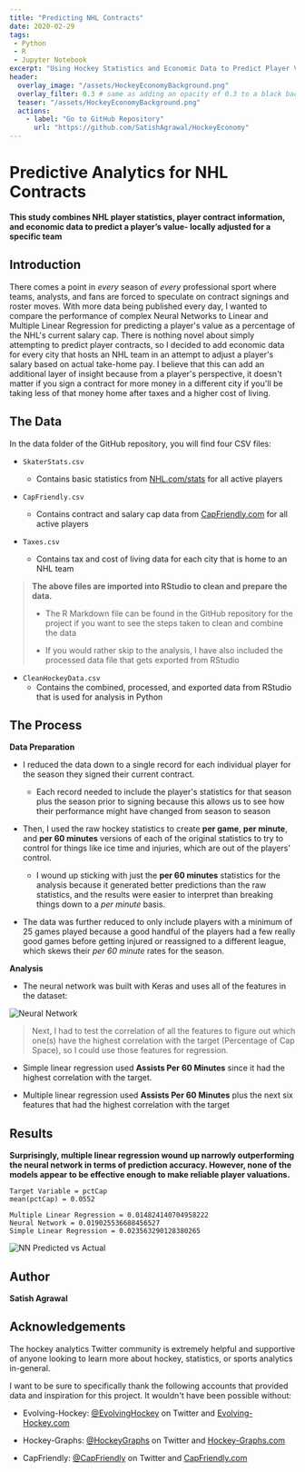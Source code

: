 ```yaml
---
title: "Predicting NHL Contracts"
date: 2020-02-29
tags:
 - Python
 - R
 - Jupyter Notebook
excerpt: "Using Hockey Statistics and Economic Data to Predict Player Values"
header:
  overlay_image: "/assets/HockeyEconomyBackground.png"
  overlay_filter: 0.3 # same as adding an opacity of 0.3 to a black background
  teaser: "/assets/HockeyEconomyBackground.png"
  actions:
    - label: "Go to GitHub Repository"
      url: "https://github.com/SatishAgrawal/HockeyEconomy"
---
```


# Predictive Analytics for NHL Contracts
**This study combines NHL player statistics, player contract information, and economic data to predict a player’s value- locally adjusted for a specific team**

## Introduction
There comes a point in *every* season of *every* professional sport where teams, analysts, and fans are forced to speculate on contract signings and roster moves. With more data being published every day, I wanted to compare the performance of complex Neural Networks to Linear  and Multiple Linear Regression for predicting a player's value as a percentage of the NHL's current salary cap. There is nothing novel about simply attempting to predict player contracts, so I decided to add economic data for every city that hosts an NHL team in an attempt to adjust a player's salary based on actual take-home pay. I believe that this can add an additional layer of insight because from a player's perspective, it doesn't matter if you sign a contract for more money in a different city if you'll be taking less of that money home after taxes and a higher cost of living.

## The Data
In the data folder of the GitHub repository, you will find four CSV files:

* `SkaterStats.csv`
	* Contains basic statistics from [NHL.com/stats](http://www.nhl.com/stats/skaters?aggregate=0&reportType=season&seasonFrom=20092010&seasonTo=20182019&gameType=2&status=active&filter=gamesPlayed,gte,0&sort=a_skaterFullName&page=0&pageSize=100) for all active players

* `CapFriendly.csv`
	* Contains contract and salary cap data from [CapFriendly.com](https://www.capfriendly.com/browse/active/2020/signing-date/all/all/all/asc&display=birthday,country,slide-candidate,waivers-exempt,signing-status,expiry-year,performance-bonus,signing-bonus,caphit-percent,aav,length,minors-salary,base-salary,arbitration-eligible,type,signing-age,signing-date,arbitration,extension) for all active players

* `Taxes.csv`
	* Contains tax and cost of living data for each city that is home to an NHL team

>**The above files are imported into RStudio to clean and prepare the data.**
>* The R Markdown file can be found in the GitHub repository for the project if you want to see the steps taken to clean and combine the data
>
>* If you would rather skip to the analysis, I have also included the processed data file that gets exported from RStudio

* `CleanHockeyData.csv`
	* Contains the combined, processed, and exported data from RStudio that is used for analysis in Python

## The Process
**Data Preparation**
* I reduced the data down to a single record for each individual player for the season they signed their current contract.

	* Each record needed to include the player's statistics for that season plus the season prior to signing because this allows us to see how their performance might have changed from season to season
	
* Then, I used the raw hockey statistics to create **per game**, **per minute**, and **per 60 minutes** versions of each of the original statistics to try to control for things like ice time and injuries, which are out of the players' control.

	* I wound up sticking with just the **per 60 minutes** statistics for the analysis because it generated better predictions than the raw statistics, and the results were easier to interpret than breaking things down to a *per minute* basis.
	
* The data was further reduced to only include players with a minimum of 25 games played because a good handful of the players had a few really good games before getting injured or reassigned to a different league, which skews their *per 60 minute* rates for the season.

**Analysis**
* The neural network was built with Keras and uses all of the features in the dataset:

![Neural Network](https://SatishAgrawal.github.io/assets/NeuralNetwork.png)

>Next, I had to test the correlation of all the features to figure out which one(s) have the highest correlation with the target (Percentage of Cap Space), so I could use those features for regression.

* Simple linear regression used **Assists Per 60 Minutes** since it had the highest correlation with the target.

* Multiple linear regression used **Assists Per 60 Minutes** plus the next six features that had the highest correlation with the target

## Results
**Surprisingly, multiple linear regression wound up narrowly outperforming the neural network in terms of prediction accuracy. However, none of the models appear to be effective enough to make reliable player valuations.**

```
Target Variable = pctCap
mean(pctCap) = 0.0552

Multiple Linear Regression = 0.014824140704958222
Neural Network = 0.019025536688456527
Simple Linear Regression = 0.023563290128380265
```

![NN Predicted vs Actual](https://SatishAgrawal.github.io/assets/NNPlot.png)

## Author
**Satish Agrawal**

## Acknowledgements
The hockey analytics Twitter community is extremely helpful and supportive of anyone looking to learn more about hockey, statistics, or sports analytics in-general.

I want to be sure to specifically thank the following accounts that provided data and inspiration for this project. It wouldn't have been possible without:
* Evolving-Hockey: [@EvolvingHockey](https://twitter.com/EvolvingHockey) on Twitter and [Evolving-Hockey.com](https://evolving-hockey.com/)

* Hockey-Graphs: [@HockeyGraphs](https://twitter.com/HockeyGraphs) on Twitter and [Hockey-Graphs.com](https://hockey-graphs.com/)

* CapFriendly: [@CapFriendly](https://twitter.com/CapFriendly) on Twitter and [CapFriendly.com](https://www.capfriendly.com/)


